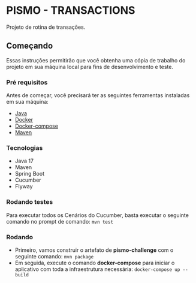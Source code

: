 # PISMO - TRANSACTIONS

Projeto de rotina de transações.

## Começando

Essas instruções permitirão que você obtenha uma cópia de trabalho do projeto em sua máquina local para fins de desenvolvimento e teste.

### Pré requisitos

Antes de começar, você precisará ter as seguintes ferramentas instaladas em sua máquina:

- [Java](https://jdk.java.net/java-se-ri/17)
- [Docker](https://docs.docker.com/get-docker/)
- [Docker-compose](https://docs.docker.com/compose/install/)
- [Maven](https://maven.apache.org/download.cgi)

### Tecnologias

- Java 17
- Maven
- Spring Boot
- Cucumber
- Flyway

### Rodando testes

Para executar todos os Cenários do Cucumber, basta executar o seguinte comando no prompt de comando:
```mvn test```

### Rodando

- Primeiro, vamos construir o artefato de **pismo-challenge** com o seguinte comando: 
```mvn package``` <br/>
- Em seguida, execute o comando **docker-compose** para iniciar o aplicativo com toda a infraestrutura necessária: 
```docker-compose up --build```
